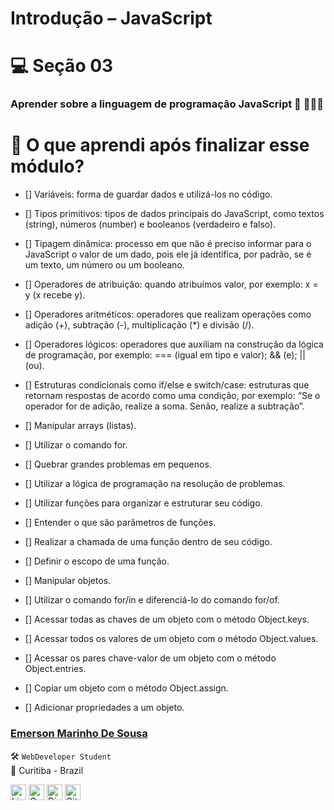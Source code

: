 # Introdução – JavaScript

# 💻 Seção 03 

### Aprender sobre a linguagem de programação JavaScript 🎉 🚀🚀🚀

# 🤔 O que aprendi após finalizar esse módulo?

- [] Variáveis: forma de guardar dados e utilizá-los no código.

- [] Tipos primitivos: tipos de dados principais do JavaScript, como textos (string), números (number) e booleanos (verdadeiro e falso).

- [] Tipagem dinâmica: processo em que não é preciso informar para o JavaScript o valor de um dado, pois ele já identifica, por padrão, se é um texto, um número ou um booleano.

- [] Operadores de atribuição: quando atribuímos valor, por exemplo: x = y (x recebe y).

- [] Operadores aritméticos: operadores que realizam operações como adição (+), subtração (-), multiplicação (*) e divisão (/).

- [] Operadores lógicos: operadores que auxiliam na construção da lógica de programação, por exemplo: === (igual em tipo e valor); && (e); || (ou).

- [] Estruturas condicionais como if/else e switch/case: estruturas que retornam respostas de acordo como uma condição, por exemplo: “Se o operador for de adição, realize a soma. Senão, realize a subtração”.

- [] Manipular arrays (listas).

- [] Utilizar o comando for.

- [] Quebrar grandes problemas em pequenos.

- [] Utilizar a lógica de programação na resolução de problemas.

- [] Utilizar funções para organizar e estruturar seu código.

- [] Entender o que são parâmetros de funções.

- [] Realizar a chamada de uma função dentro de seu código.

- [] Definir o escopo de uma função.

- [] Manipular objetos.

- [] Utilizar o comando for/in e diferenciá-lo do comando for/of.

- [] Acessar todas as chaves de um objeto com o método Object.keys.

- [] Acessar todos os valores de um objeto com o método Object.values.

- [] Acessar os pares chave-valor de um objeto com o método Object.entries.

- [] Copiar um objeto com o método Object.assign.

- [] Adicionar propriedades a um objeto.

### [**Emerson Marinho De Sousa**](https://github.com/EmersonMarinho)

🛠 `WebDeveloper Student` <br>
📍 Curitiba - Brazil

<a href="https://www.linkedin.com/in/emerson-marinho-a2166b163/" target="_blank"><img src="https://media.licdn.com/dms/image/C4E03AQEcQPff_IT9TA/profile-displayphoto-shrink_200_200/0/1567784195753?e=1683158400&v=beta&t=sbEKerqdfeTR7_rBzsuRzN2avjD-pzRsaO-NbK0giEc" alt="LinkedIn Badge" height="25"></a>&nbsp;<a href="mailto:Emerson_marinhoaz@hotmail.com" target="_blank"><img src="https://img.shields.io/badge/Gmail-D14836?style=flat&logo=gmail&logoColor=white" alt="Gmail Badge" height="25"></a>&nbsp;<a href="#"><img src="https://img.shields.io/badge/Discord-%237289DA.svg?logo=discord&logoColor=white" title="EmersonM#0001" alt="Discord Badge" height="25"></a>&nbsp;<a href="https://www.github.com/EmersonMarinho" target="_blank"><img src="https://img.shields.io/badge/GitHub-100000?style=flat&logo=github&logoColor=white" alt="GitHub Badge" height="25"></a>&nbsp;

<br clear="left"/>
